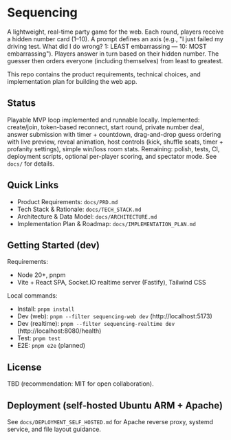 # Sequencing

A lightweight, real-time party game for the web. Each round, players receive a hidden number card (1–10). A prompt defines an axis (e.g., "I just failed my driving test. What did I do wrong? 1: LEAST embarrassing — 10: MOST embarrassing"). Players answer in turn based on their hidden number. The guesser then orders everyone (including themselves) from least to greatest.

This repo contains the product requirements, technical choices, and implementation plan for building the web app.

## Status
Playable MVP loop implemented and runnable locally. Implemented: create/join, token-based reconnect, start round, private number deal, answer submission with timer + countdown, drag-and-drop guess ordering with live preview, reveal animation, host controls (kick, shuffle seats, timer + profanity settings), simple win/loss room stats. Remaining: polish, tests, CI, deployment scripts, optional per-player scoring, and spectator mode. See `docs/` for details.

## Quick Links
- Product Requirements: `docs/PRD.md`
- Tech Stack & Rationale: `docs/TECH_STACK.md`
- Architecture & Data Model: `docs/ARCHITECTURE.md`
- Implementation Plan & Roadmap: `docs/IMPLEMENTATION_PLAN.md`

## Getting Started (dev)
Requirements:
- Node 20+, pnpm
- Vite + React SPA, Socket.IO realtime server (Fastify), Tailwind CSS

Local commands:
- Install: `pnpm install`
- Dev (web): `pnpm --filter sequencing-web dev` (http://localhost:5173)
- Dev (realtime): `pnpm --filter sequencing-realtime dev` (http://localhost:8080/health)
- Test: `pnpm test`
- E2E: `pnpm e2e` (planned)

## License
TBD (recommendation: MIT for open collaboration).

## Deployment (self-hosted Ubuntu ARM + Apache)
See `docs/DEPLOYMENT_SELF_HOSTED.md` for Apache reverse proxy, systemd service, and file layout guidance.
